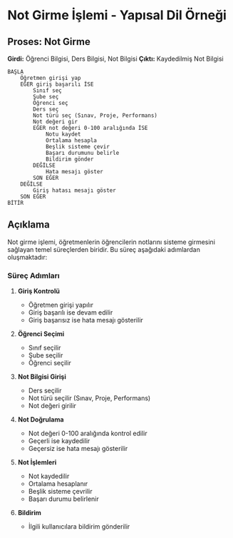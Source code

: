 # Not Girme İşlemi - Yapısal Dil Örneği

## Proses: Not Girme
**Girdi:** Öğrenci Bilgisi, Ders Bilgisi, Not Bilgisi
**Çıktı:** Kaydedilmiş Not Bilgisi

```plaintext
BAŞLA
    Öğretmen girişi yap
    EĞER giriş başarılı İSE
        Sınıf seç
        Şube seç
        Öğrenci seç
        Ders seç
        Not türü seç (Sınav, Proje, Performans)
        Not değeri gir
        EĞER not değeri 0-100 aralığında İSE
            Notu kaydet
            Ortalama hesapla
            Beşlik sisteme çevir
            Başarı durumunu belirle
            Bildirim gönder
        DEĞİLSE
            Hata mesajı göster
        SON EĞER
    DEĞİLSE
        Giriş hatası mesajı göster
    SON EĞER
BİTİR
```

## Açıklama

Not girme işlemi, öğretmenlerin öğrencilerin notlarını sisteme girmesini sağlayan temel süreçlerden biridir. Bu süreç aşağıdaki adımlardan oluşmaktadır:

### Süreç Adımları

1. **Giriş Kontrolü**
   - Öğretmen girişi yapılır
   - Giriş başarılı ise devam edilir
   - Giriş başarısız ise hata mesajı gösterilir

2. **Öğrenci Seçimi**
   - Sınıf seçilir
   - Şube seçilir
   - Öğrenci seçilir

3. **Not Bilgisi Girişi**
   - Ders seçilir
   - Not türü seçilir (Sınav, Proje, Performans)
   - Not değeri girilir

4. **Not Doğrulama**
   - Not değeri 0-100 aralığında kontrol edilir
   - Geçerli ise kaydedilir
   - Geçersiz ise hata mesajı gösterilir

5. **Not İşlemleri**
   - Not kaydedilir
   - Ortalama hesaplanır
   - Beşlik sisteme çevrilir
   - Başarı durumu belirlenir

6. **Bildirim**
   - İlgili kullanıcılara bildirim gönderilir 